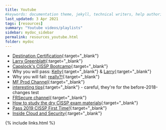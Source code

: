 ```yaml
---
title: Youtube
#keywords: documentation theme, jekyll, technical writers, help authoring tools, hat replacements
last_updated: 3 Apr 2021
tags: [resources]
summary: "Youtube videos/playlists"
sidebar: mydoc_sidebar
permalink: resources_youtube.html
folder: mydoc
---
```



- [Destination Certification](https://www.youtube.com/channel/UCXk6whiDrWq42y9Tdv1MEhg){:target="_blank"}
- [Larry Greenblatt](https://www.youtube.com/watch?v=1_U7uWCTQp8&list=PL5BpytesnkhSH-V7V-M3NL9149aUQ69e2){:target="_blank"}
- [Capslock's CISSP Bootcamp](https://www.youtube.com/channel/UCFCW4j2hSAy6J8QBXdcNz8g){:target="_blank"}
- Why you will pass: [Kelly](https://www.youtube.com/watch?v=v2Y6Zog8h2A){:target="_blank"} & [Larry](https://www.youtube.com/watch?v=HWg2geVJuvs){:target="_blank"}
- Why you will fail: [really?!](https://www.youtube.com/watch?v=giJFhtws-CE){:target="_blank"}
- [MF Prod Channel](https://www.youtube.com/channel/UCIbeWc3tjvGgTS2uV5D2BUw){:target="_blank"}
- [interesting tips](https://www.youtube.com/watch?v=Qw8sYsO153s&t=46s){:target="_blank"} - careful, they're for the before-2018-changes test
- [FRSecure channel](https://www.youtube.com/channel/UClMYYuIkextuYWBJD-9NfSg){:target="_blank"}
- [How to study the dry CISSP exam materials](https://www.youtube.com/watch?v=JLIp65FY4oY){:target="_blank"}
- [Pass 2019 CISSP First Time!](https://www.youtube.com/watch?v=aXC9QYfETIg){:target="_blank"}
- [Inside Cloud and Security](https://www.youtube.com/channel/UCAr0yk0um7lwLjmrKfzwyig){:target="_blank"}



{% include links.html %}
